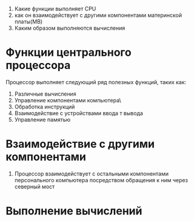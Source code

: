 1. Какие функции выполняет CPU
2. как он взаимодействует с другими компонентами материнской платы(MB)
3. Каким образом выполняются вычисления
# Функции центрального процессора
Процессор выполняет следующий ряд полезных функций, таких как:
1. Различные вычисления
2. Управление компонентами компьютера\
3. Обработка инструкций
4. Взаимодействие с устройствами ввода т вывода
5. Управление памятью
# Взаимодействие с другими компонентами
1. Процессор взаимодействует с остальными компонентами персонального компьютера посредством обращения к ним через северный мост 
# Выполнение вычислений 

